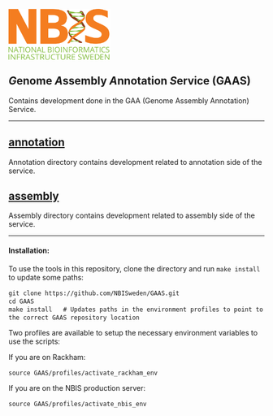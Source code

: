 
[<img align="center" src="NBIS.png" width="200" height="100" />](https://nbis.se) 
<h2><em>G</em>enome <em>A</em>ssembly <em>A</em>nnotation <i>S</i>ervice (GAAS)</h2>  
Contains development done in the GAA (Genome Assembly Annotation) Service.

---------------------------

## [__annotation__](annotation)  
Annotation directory contains development related to annotation side of the service.  

## [__assembly__](assembly)  
Assembly directory contains development related to assembly side of the service.  

---------------------------

#### Installation:

To use the tools in this repository, clone the directory and run `make install` to update some paths:
```
git clone https://github.com/NBISweden/GAAS.git
cd GAAS
make install   # Updates paths in the environment profiles to point to the correct GAAS repository location
```

Two profiles are available to setup the necessary environment variables to use the scripts:

If you are on Rackham:
```
source GAAS/profiles/activate_rackham_env
```

If you are on the NBIS production server:
```
source GAAS/profiles/activate_nbis_env
```
